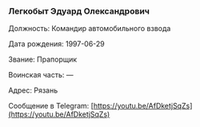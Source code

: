 ### Легкобыт Эдуард Олександрович

Должность: Командир автомобильного взвода

Дата рождения: 1997-06-29

Звание: Прапорщик

Воинская часть: —

Адрес: Рязань

Сообщение в Telegram: [https://youtu.be/AfDketjSqZs](https://youtu.be/AfDketjSqZs)
